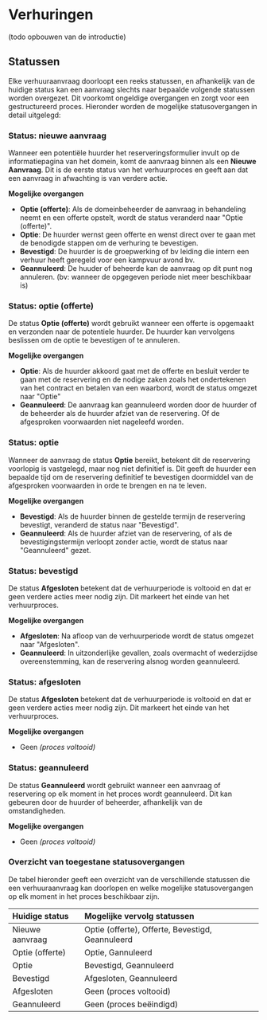 # Verhuringen

(todo opbouwen van de introductie)

## Statussen

Elke verhuuraanvraag doorloopt een reeks statussen, en afhankelijk van de huidige status kan een aanvraag slechts naar bepaalde volgende statussen worden overgezet. 
Dit voorkomt ongeldige overgangen en zorgt voor een gestructureerd proces. Hieronder worden de mogelijke statusovergangen in detail uitgelegd:


### Status: nieuwe aanvraag

Wanneer een potentiële huurder het reserveringsformulier invult op de informatiepagina van het domein, komt de aanvraag binnen als een **Nieuwe Aanvraag**. 
Dit is de eerste status van het verhuurproces en geeft aan dat een aanvraag in afwachting is van verdere actie.

**Mogelijke overgangen** 

- **Optie (offerte)**: Als de domeinbeheerder de aanvraag in behandeling neemt en een offerte opstelt, wordt de status veranderd naar "Optie (offerte)".
- **Optie**: De huurder wernst geen offerte en wenst direct over te gaan met de benodigde stappen om de verhuring te bevestigen.
- **Bevestigd**: De huurder is de groepwerking of bv leiding die intern een verhuur heeft geregeld voor een kampvuur avond bv. 
- **Geannuleerd**: De huuder of beheerde kan de aanvraag op dit punt nog annuleren. (bv: wanneer de opgegeven periode niet meer beschikbaar is)

### Status: optie (offerte)

De status **Optie (offerte)** wordt gebruikt wanneer een offerte is opgemaakt en verzonden naar de potentiele huurder.
De huurder kan vervolgens beslissen om de optie te bevestigen of te annuleren. 

**Mogelijke overgangen** 

- **Optie**: Als de huurder akkoord gaat met de offerte en besluit verder te gaan met de reservering en de nodige zaken zoals het ondertekenen van het contract en betalen van een waarbord, 
wordt de status omgezet naar "Optie"
- **Geannuleerd**: De aanvraag kan geannuleerd worden door de huurder of de beheerder als de huurder afziet van de reservering. Of de afgesproken voorwaarden niet nageleefd worden.

### Status: optie

Wanneer de aanvraag de status **Optie** bereikt, betekent dit de reservering voorlopig is vastgelegd, maar nog niet definitief is. 
Dit geeft de huurder een bepaalde tijd om de reservering definitief te bevestigen doormiddel van de afgesproken voorwaarden in orde te brengen en na te leven. 

**Mogelijke overgangen** 

- **Bevestigd**: Als de huurder binnen de gestelde termijn de reservering bevestigt, veranderd de status naar "Bevestigd".
- **Geannuleerd**: Als de huurder afziet van de reservering, of als de bevestigingstermijn verloopt zonder actie, wordt de status naar "Geannuleerd" gezet.

### Status: bevestigd

De status **Afgesloten** betekent dat de verhuurperiode is voltooid en dat er geen verdere acties meer nodig zijn. Dit markeert het einde van het verhuurproces.

**Mogelijke overgangen**

- **Afgesloten**: Na afloop van de verhuurperiode wordt de status omgezet naar "Afgesloten". 
- **Geannuleerd**: In uitzonderlijke gevallen, zoals overmacht of wederzijdse overeenstemming, kan de reservering alsnog worden geannuleerd.

### Status: afgesloten 

De status **Afgesloten** betekent dat de verhuurperiode is voltooid en dat er geen verdere acties meer nodig zijn. Dit markeert het einde van het verhuurproces.

**Mogelijke overgangen** 

- Geen *(proces voltooid)*

### Status: geannuleerd 

De status **Geannuleerd** wordt gebruikt wanneer een aanvraag of reservering op elk moment in het proces wordt geannuleerd. Dit kan gebeuren door de huurder of beheerder, afhankelijk van de omstandigheden.

**Mogelijke overgangen**

- Geen *(proces voltooid)*

### Overzicht van toegestane statusovergangen

De tabel hieronder geeft een overzicht van de verschillende statussen die een verhuuraanvraag kan doorlopen en welke mogelijke statusovergangen op elk moment in het proces beschikbaar zijn.

| Huidige status      | Mogelijke vervolg statussen                      | 
| :------------------ | :----------------------------------------------- |
| Nieuwe aanvraag     | Optie (offerte), Offerte, Bevestigd, Geannuleerd |
| Optie (offerte)     | Optie, Gannuleerd                                |
| Optie               | Bevestigd, Geannuleerd                           |
| Bevestigd           | Afgesloten, Geannuleerd                          |
| Afgesloten          | Geen (proces voltooid)                           |
| Geannuleerd         | Geen (proces beëindigd)                          |